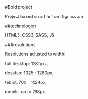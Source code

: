 #Bold project

Project based on a file from figma.com

##technologies

HTML5, CSS3, SASS, JS

###resolutions

Resolutions adjusted to width:

full desktop: 1281px+,

desktop: 1025 - 1280px,

tablet: 769 - 1024px,

mobile: up to 768px
